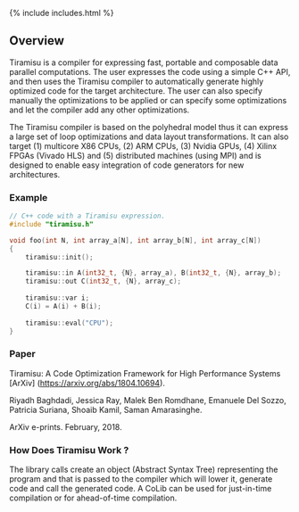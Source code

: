 {% include includes.html %}

## Overview
Tiramisu is a compiler for expressing fast, portable and composable data parallel computations.  The user expresses the code using a simple C++ API, and then uses the Tiramisu compiler to automatically generate highly optimized code for the target architecture.  The user can also specify manually the optimizations to be applied or can specify some optimizations and let the compiler add any other optimizations.

The Tiramisu compiler is based on the polyhedral model thus it can express a large set of loop optimizations and data layout transformations.  It can also target (1) multicore X86 CPUs, (2) ARM CPUs, (3) Nvidia GPUs, (4) Xilinx FPGAs (Vivado HLS) and (5) distributed machines (using MPI) and is designed to enable easy integration of code generators for new architectures.

### Example

```cpp
// C++ code with a Tiramisu expression.
#include "tiramisu.h"

void foo(int N, int array_a[N], int array_b[N], int array_c[N])
{
    tiramisu::init();

    tiramisu::in A(int32_t, {N}, array_a), B(int32_t, {N}, array_b);
    tiramisu::out C(int32_t, {N}, array_c);
    
    tiramisu::var i;
    C(i) = A(i) + B(i);
    
    tiramisu::eval("CPU");
}
```

### Paper

Tiramisu: A Code Optimization Framework for High Performance Systems [ArXiv] (https://arxiv.org/abs/1804.10694).

Riyadh Baghdadi, Jessica Ray, Malek Ben Romdhane, Emanuele Del Sozzo, Patricia Suriana, Shoaib Kamil, Saman Amarasinghe.

ArXiv e-prints. February, 2018.



### How Does Tiramisu Work ?

The library calls create an object (Abstract Syntax Tree) representing the program and that is passed to the compiler which will lower it, generate code and call the generated code.  A CoLib can be used for just-in-time compilation or for ahead-of-time compilation.
